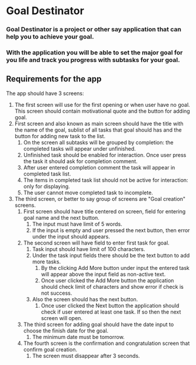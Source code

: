 # Goal Destinator
### Goal Destinator is a project or other say application that can help you to achieve your goal.

### With the application you will be able to set the major goal for you life and track you progress with subtasks for your goal.

## Requirements for the app
The app should have 3 screens:
1. The first screen will use for the first opening or when user have no goal. This screen should contain motivational quote and the button for adding goal.
2. First screen and also known as main screen should have the title with the name of the goal, sublist of all tasks that goal should has and the button for adding new task to the list.
   1. On the screen all subtasks will be grouped by completion: the completed tasks will appear under unfinished.
   2. Unfinished task should be enabled for interaction. Once user press the task it should ask for completion comment.
   3. After user entered completion comment the task will appear in completed task list.
   4. The items in completed task list should not be active for interaction: only for displaying.
   5. The user cannot move completed task to incomplete.
3. The third screen, or better to say group of screens are "Goal creation" screens.
   1. First screen should have title centered on screen, field for entering goal name and the next button.
      1. The input must have limit of 5 words.
      2. If the input is empty and user pressed the next button, then error under the input should appears.
   2. The second screen will have field to enter first task for goal.
      1. Task input should have limit of 100 characters. 
      2. Under the task input fields there should be the text button to add more tasks.
         1. By the clicking Add More button under input the entered task will appear above the input field as non-active text.
         2. Once user clicked the Add More button the application should check limit of characters and show error if check is not success.
      3. Also the screen should has the next button.
         1. Once user clicked the Next button the application should check if user entered at least one task. If so then the next screen will open.
   3. The third screen for adding goal should have the date input to choose the finish date for the goal.
      1. The minimum date must be tomorrow.
   4. The fourth screen is the confirmation and congratulation screen that confirm goal creation.
      1. The screen must disappear after 3 seconds.